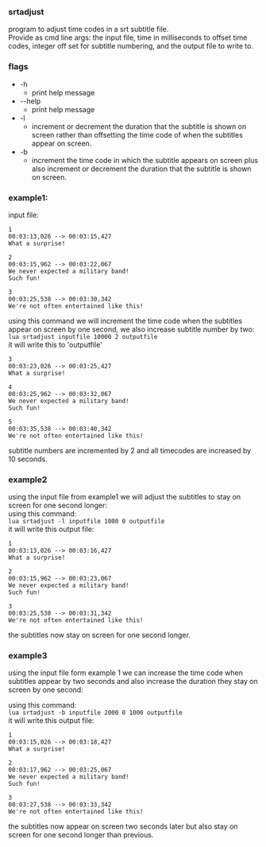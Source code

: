 ### srtadjust

program to adjust time codes in a srt subtitle file.  
Provide as cmd line args: the input file, time in milliseconds to offset time codes, integer off set for subtitle numbering, and the output file to write to.


### flags
- -h
  - print help message
- --help
  - print help message
- -l
  - increment or decrement the duration that the subtitle is shown on screen rather than offsetting the time code of when the subtitles appear on screen.
- -b
  - increment the time code in which the subtitle appears on screen plus also increment or decrement the duration that the subtitle is shown on screen.

### example1:
input file:  
```
1
00:03:13,026 --> 00:03:15,427
What a surprise!

2
00:03:15,962 --> 00:03:22,067
We never expected a military band!
Such fun!

3
00:03:25,538 --> 00:03:30,342
We're not often entertained like this!

```
using this command we will increment the time code when the subtitles appear on screen by one second, we also increase subtitle number by two:  
```lua srtadjust inputfile 10000 2 outputfile```  
it will write this to 'outputfile'  
```
3
00:03:23,026 --> 00:03:25,427
What a surprise!

4
00:03:25,962 --> 00:03:32,067
We never expected a military band!
Such fun!

5
00:03:35,538 --> 00:03:40,342
We're not often entertained like this!

```

subtitle numbers are incremented by 2 and all timecodes are increased by 10 seconds.

### example2  
using the input file from example1 we will adjust the subtitles to stay on screen for one second longer:  
using this command:  
```lua srtadjust -l inputfile 1000 0 outputfile```  
it will write this output file:  
```
1
00:03:13,026 --> 00:03:16,427
What a surprise!

2
00:03:15,962 --> 00:03:23,067
We never expected a military band!
Such fun!

3
00:03:25,538 --> 00:03:31,342
We're not often entertained like this!

```

the subtitles now stay on screen for one second longer.  


### example3  
using the input file form example 1 we can increase the time code when subtitles appear by two seconds and also increase the duration they stay on screen by one second: 

using this command:  
```lua srtadjust -b inputfile 2000 0 1000 outputfile```  
it will write this output file:  
```
1
00:03:15,026 --> 00:03:18,427
What a surprise!

2
00:03:17,962 --> 00:03:25,067
We never expected a military band!
Such fun!

3
00:03:27,538 --> 00:03:33,342
We're not often entertained like this!

```

the subtitles now appear on screen two seconds later but also stay on screen for one second longer than previous.


